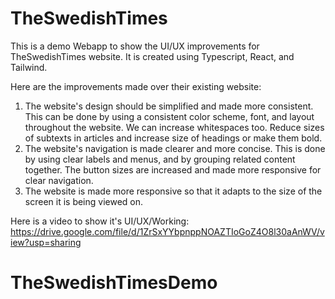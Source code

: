 # TheSwedishTimes

This is a demo Webapp to show the UI/UX improvements for TheSwedishTimes website. It is created using Typescript, React, and Tailwind.

Here are the improvements made over their existing website:

1. The website's design should be simplified and made more consistent. This can be done by using a consistent color scheme, font, and layout throughout the website. We can increase whitespaces too. Reduce sizes of subtexts in articles and increase size of headings or make them bold.
2. The website's navigation is made clearer and more concise. This is done by using clear labels and menus, and by grouping related content together. The button sizes are increased and made more responsive for clear navigation.
3. The website is made more responsive so that it adapts to the size of the screen it is being viewed on. 

Here is a video to show it's UI/UX/Working: https://drive.google.com/file/d/1ZrSxYYbpnppNOAZTIoGoZ4O8l30aAnWV/view?usp=sharing
# TheSwedishTimesDemo

